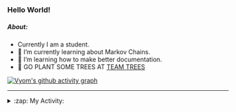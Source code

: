 ### Hello World!

##### About:
- Currently I am a student.
- 🌱 I’m currently learning about Markov Chains.
- 🌱 I’m learning how to make better documentation.
- 🌱 GO PLANT SOME TREES AT [TEAM TREES](https://teamtrees.org/)

[![Vyom's github activity graph](https://activity-graph.herokuapp.com/graph?username=Vyvy-vi)](https://github.com/ashutosh00710/github-readme-activity-graph)

---
<details>
  <summary>:zap: My Activity:</summary>
  
<!--START_SECTION:waka-->
![Code Time](http://img.shields.io/badge/Code%20Time-826%20hrs%2042%20mins-blue)

**I'm a Night 🦉** 

```text
🌞 Morning    70 commits     ██░░░░░░░░░░░░░░░░░░░░░░░   8.55% 
🌆 Daytime    200 commits    ██████░░░░░░░░░░░░░░░░░░░   24.42% 
🌃 Evening    280 commits    ████████░░░░░░░░░░░░░░░░░   34.19% 
🌙 Night      269 commits    ████████░░░░░░░░░░░░░░░░░   32.84%

```
📅 **I'm Most Productive on Sunday** 

```text
Monday       80 commits     ██░░░░░░░░░░░░░░░░░░░░░░░   9.77% 
Tuesday      132 commits    ████░░░░░░░░░░░░░░░░░░░░░   16.12% 
Wednesday    122 commits    ███░░░░░░░░░░░░░░░░░░░░░░   14.9% 
Thursday     108 commits    ███░░░░░░░░░░░░░░░░░░░░░░   13.19% 
Friday       108 commits    ███░░░░░░░░░░░░░░░░░░░░░░   13.19% 
Saturday     92 commits     ██░░░░░░░░░░░░░░░░░░░░░░░   11.23% 
Sunday       177 commits    █████░░░░░░░░░░░░░░░░░░░░   21.61%

```


📊 **This Week I Spent My Time On** 

```text
🔥 Editors: 
VS Code                  34 mins             █████████████████████████   100.0%

🐱‍💻 Projects: 
praise                   34 mins             ████████████████████████░   98.85% 
developer-rubric-discord-0 secs              ░░░░░░░░░░░░░░░░░░░░░░░░░   1.15%

```


 Last Updated on 24/06/2022 15:04:58 UTC
<!--END_SECTION:waka-->
</details>
